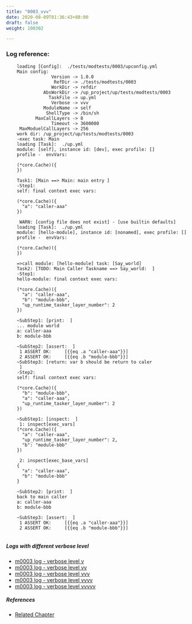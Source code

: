 ```yaml
---
title: "0003_vvv"
date: 2020-08-09T01:36:43+88:00
draft: false
weight: 100302

---
```


### Log reference: <no value>

```
    loading [Config]:  ./tests/modtests/0003/upconfig.yml
    Main config:
                 Version -> 1.0.0
                  RefDir -> ./tests/modtests/0003
                 WorkDir -> refdir
              AbsWorkDir -> /up_project/up/tests/modtests/0003
                TaskFile -> up.yml
                 Verbose -> vvv
              ModuleName -> self
               ShellType -> /bin/sh
           MaxCallLayers -> 8
                 Timeout -> 3600000
     MaxModuelCallLayers -> 256
    work dir: /up_project/up/tests/modtests/0003
    -exec task: Main
    loading [Task]:  ./up.yml
    module: [self], instance id: [dev], exec profile: []
    profile -  envVars:
    
    (*core.Cache)({
    })
    
    Task1: [Main ==> Main: main entry ]
    -Step1:
    self: final context exec vars:
    
    (*core.Cache)({
      "a": "caller-aaa"
    })
    
     WARN: [config file does not exist] - [use builtin defaults]
    loading [Task]:  ./up.yml
    module: [hello-module], instance id: [nonamed], exec profile: []
    profile -  envVars:
    
    (*core.Cache)({
    })
    
    =>call module: [hello-module] task: [Say_world]
    Task2: [TODO: Main Caller Taskname ==> Say_world:  ]
    -Step1:
    hello-module: final context exec vars:
    
    (*core.Cache)({
      "a": "caller-aaa",
      "b": "module-bbb",
      "up_runtime_tasker_layer_number": 2
    })
    
    ~SubStep1: [print:  ]
    ... module world
    a: caller-aaa
    b: module-bbb
    
    ~SubStep2: [assert:  ]
     1 ASSERT OK:     [{{eq .a "caller-aaa"}}]
     2 ASSERT OK:     [{{eq .b "module-bbb"}}]
    ~SubStep3: [return: var b should be return to caler
     ]
    -Step2:
    self: final context exec vars:
    
    (*core.Cache)({
      "b": "module-bbb",
      "a": "caller-aaa",
      "up_runtime_tasker_layer_number": 2
    })
    
    ~SubStep1: [inspect:  ]
     1: inspect[exec_vars]
    (*core.Cache)({
      "a": "caller-aaa",
      "up_runtime_tasker_layer_number": 2,
      "b": "module-bbb"
    })
    
     2: inspect[exec_base_vars]
    {
      "a": "caller-aaa",
      "b": "module-bbb"
    }
    
    ~SubStep2: [print:  ]
    back to main caller
    a: caller-aaa
    b: module-bbb
    
    ~SubStep3: [assert:  ]
     1 ASSERT OK:     [{{eq .a "caller-aaa"}}]
     2 ASSERT OK:     [{{eq .b "module-bbb"}}]
    
```

##### Logs with different verbose level
* [m0003 log - verbose level v](../../logs/m0003_v)
* [m0003 log - verbose level vv](../../logs/m0003_vv)
* [m0003 log - verbose level vvv](../../logs/m0003_vvv)
* [m0003 log - verbose level vvvv](../../logs/m0003_vvvv)
* [m0003 log - verbose level vvvvv](../../logs/m0003_vvvvv)

##### References
* [Related Chapter](../../module/0003)
